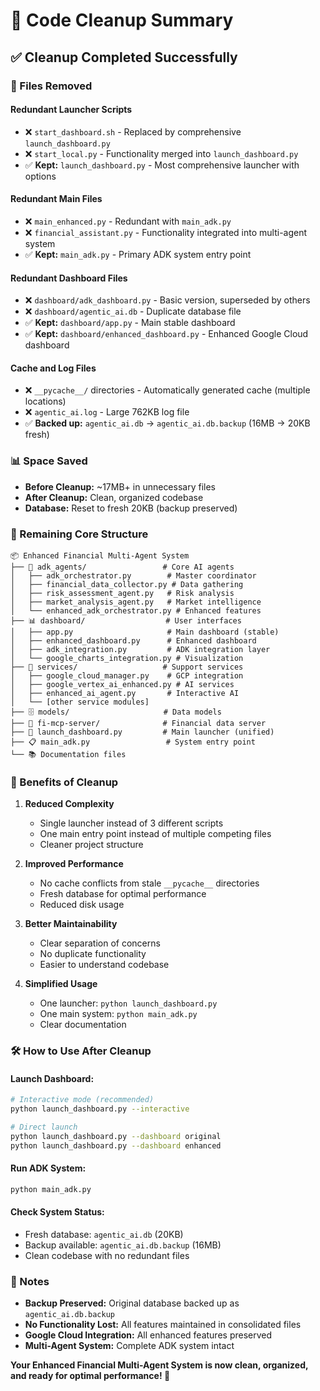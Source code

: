 # 🧹 Code Cleanup Summary

## ✅ Cleanup Completed Successfully

### 📁 Files Removed

#### **Redundant Launcher Scripts**
- ❌ `start_dashboard.sh` - Replaced by comprehensive `launch_dashboard.py`
- ❌ `start_local.py` - Functionality merged into `launch_dashboard.py`
- ✅ **Kept:** `launch_dashboard.py` - Most comprehensive launcher with options

#### **Redundant Main Files**
- ❌ `main_enhanced.py` - Redundant with `main_adk.py`
- ❌ `financial_assistant.py` - Functionality integrated into multi-agent system
- ✅ **Kept:** `main_adk.py` - Primary ADK system entry point

#### **Redundant Dashboard Files**
- ❌ `dashboard/adk_dashboard.py` - Basic version, superseded by others
- ❌ `dashboard/agentic_ai.db` - Duplicate database file
- ✅ **Kept:** `dashboard/app.py` - Main stable dashboard
- ✅ **Kept:** `dashboard/enhanced_dashboard.py` - Enhanced Google Cloud dashboard

#### **Cache and Log Files**
- ❌ `__pycache__/` directories - Automatically generated cache (multiple locations)
- ❌ `agentic_ai.log` - Large 762KB log file
- ✅ **Backed up:** `agentic_ai.db` → `agentic_ai.db.backup` (16MB → 20KB fresh)

### 📊 Space Saved
- **Before Cleanup:** ~17MB+ in unnecessary files
- **After Cleanup:** Clean, organized codebase
- **Database:** Reset to fresh 20KB (backup preserved)

### 🎯 Remaining Core Structure

```
📦 Enhanced Financial Multi-Agent System
├── 🤖 adk_agents/                 # Core AI agents
│   ├── adk_orchestrator.py        # Master coordinator
│   ├── financial_data_collector.py # Data gathering
│   ├── risk_assessment_agent.py   # Risk analysis
│   ├── market_analysis_agent.py   # Market intelligence
│   └── enhanced_adk_orchestrator.py # Enhanced features
├── 📊 dashboard/                  # User interfaces
│   ├── app.py                     # Main dashboard (stable)
│   ├── enhanced_dashboard.py      # Enhanced dashboard
│   ├── adk_integration.py         # ADK integration layer
│   └── google_charts_integration.py # Visualization
├── 🔧 services/                   # Support services
│   ├── google_cloud_manager.py    # GCP integration
│   ├── google_vertex_ai_enhanced.py # AI services
│   ├── enhanced_ai_agent.py       # Interactive AI
│   └── [other service modules]
├── 🗄️ models/                     # Data models
├── 🔌 fi-mcp-server/              # Financial data server
├── 🚀 launch_dashboard.py         # Main launcher (unified)
├── 📋 main_adk.py                 # System entry point
└── 📚 Documentation files
```

### 🎉 Benefits of Cleanup

1. **Reduced Complexity**
   - Single launcher instead of 3 different scripts
   - One main entry point instead of multiple competing files
   - Cleaner project structure

2. **Improved Performance**
   - No cache conflicts from stale `__pycache__` directories
   - Fresh database for optimal performance
   - Reduced disk usage

3. **Better Maintainability**
   - Clear separation of concerns
   - No duplicate functionality
   - Easier to understand codebase

4. **Simplified Usage**
   - One launcher: `python launch_dashboard.py`
   - One main system: `python main_adk.py`
   - Clear documentation

### 🛠 How to Use After Cleanup

#### **Launch Dashboard:**
```bash
# Interactive mode (recommended)
python launch_dashboard.py --interactive

# Direct launch
python launch_dashboard.py --dashboard original
python launch_dashboard.py --dashboard enhanced
```

#### **Run ADK System:**
```bash
python main_adk.py
```

#### **Check System Status:**
- Fresh database: `agentic_ai.db` (20KB)
- Backup available: `agentic_ai.db.backup` (16MB)
- Clean codebase with no redundant files

### 📝 Notes

- **Backup Preserved:** Original database backed up as `agentic_ai.db.backup`
- **No Functionality Lost:** All features maintained in consolidated files
- **Google Cloud Integration:** All enhanced features preserved
- **Multi-Agent System:** Complete ADK system intact

**Your Enhanced Financial Multi-Agent System is now clean, organized, and ready for optimal performance! 🚀** 